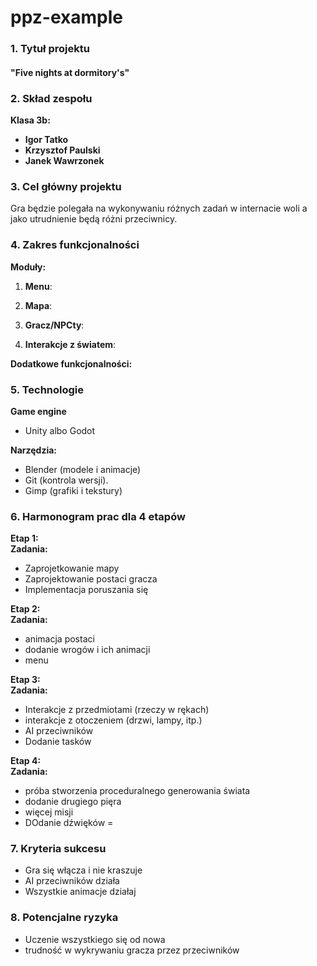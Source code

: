 # ppz-example

### 1. Tytuł projektu
#### "Five nights at dormitory's"

### 2. Skład zespołu
**Klasa 3b:**
- **Igor Tatko**  
- **Krzysztof Paulski**  
- **Janek Wawrzonek**

### 3. Cel główny projektu
Gra będzie polegała na wykonywaniu różnych zadań w internacie woli a jako utrudnienie będą różni przeciwnicy.

### 4. Zakres funkcjonalności

**Moduły:**
1. **Menu**:  
   
2. **Mapa**:  
   
3. **Gracz/NPCty**:  

4. **Interakcje z światem**:  

**Dodatkowe funkcjonalności:**

### 5. Technologie
**Game engine**
   - Unity albo Godot

**Narzędzia:**
   - Blender (modele i animacje)
   - Git (kontrola wersji).
   - Gimp (grafiki i tekstury)
     
### 6. Harmonogram prac dla 4 etapów

**Etap 1:**  
**Zadania:**
   - Zaprojetkowanie mapy
   - Zaprojektowanie postaci gracza
   - Implementacja poruszania się

**Etap 2:**  
**Zadania:**
   - animacja postaci
   - dodanie wrogów i ich animacji
   - menu

**Etap 3:**  
**Zadania:**
   - Interakcje z przedmiotami (rzeczy w rękach)
   - interakcje z otoczeniem (drzwi, lampy, itp.)
   - AI przeciwników
   - Dodanie tasków

**Etap 4:**  
**Zadania:**
   - próba stworzenia proceduralnego generowania świata
   - dodanie drugiego pięra
   - więcej misji
   - DOdanie dźwięków =

### 7. Kryteria sukcesu
   - Gra się włącza i nie kraszuje
   - AI przeciwników działa
   - Wszystkie animacje działaj

### 8. Potencjalne ryzyka
   - Uczenie wszystkiego się od nowa
   - trudność w wykrywaniu gracza przez przeciwników
